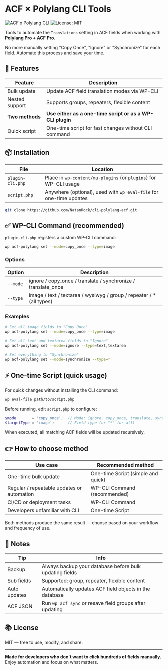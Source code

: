 # ACF × Polylang CLI Tools

![ACF x Polylang CLI](https://img.shields.io/badge/ACF--Polylang-CLI-blue?style=for-the-badge)
![License: MIT](https://img.shields.io/badge/License-MIT-green?style=for-the-badge)

Tools to automate the `Translations` setting in ACF fields when working with **Polylang Pro + ACF Pro**.

No more manually setting "Copy Once", "Ignore" or "Synchronize" for each field. Automate this process and save your time.

## 🚀 Features

| Feature         | Description                                               |
| --------------- | --------------------------------------------------------- |
| Bulk update     | Update ACF field translation modes via WP-CLI             |
| Nested support  | Supports groups, repeaters, flexible content              |
| **Two methods** | **Use either as a one-time script or as a WP-CLI plugin** |
| Quick script    | One-time script for fast changes without CLI command      |

## 📦 Installation

| File             | Location                                                           |
| ---------------- | ------------------------------------------------------------------ |
| `plugin-cli.php` | Place in `wp-content/mu-plugins` (or `plugins`) for WP-CLI usage   |
| `script.php`     | Anywhere (optional), used with `wp eval-file` for one-time updates |

```bash
git clone https://github.com/NatanRock/cli-polylang-acf.git
```

## ✅ WP-CLI Command (recommended)

`plugin-cli.php` registers a custom WP-CLI command:

```bash
wp acf-polylang set --mode=copy_once --type=image
```

### Options

| Option   | Description                                                           |
| -------- | --------------------------------------------------------------------- |
| `--mode` | ignore / copy\_once / translate / synchronize / translate\_once       |
| `--type` | image / text / textarea / wysiwyg / group / repeater / \* (all types) |

### Examples

```bash
# Set all image fields to "Copy Once"
wp acf-polylang set --mode=copy_once --type=image

# Set all text and textarea fields to "Ignore"
wp acf-polylang set --mode=ignore --type=text,textarea

# Set everything to "Synchronize"
wp acf-polylang set --mode=synchronize --type=*
```

## ⚡ One-time Script (quick usage)

For quick changes without installing the CLI command:

```bash
wp eval-file path/to/script.php
```

Before running, edit `script.php` to configure:

```php
$mode       = 'copy_once';  // Mode: ignore, copy_once, translate, synchronize
$targetType = 'image';      // Field type (or "*" for all)
```

When executed, all matching ACF fields will be updated recursively.

## 👉 How to choose method

| Use case                                   | Recommended method                 |
| ------------------------------------------ | ---------------------------------- |
| One-time bulk update                       | One-time Script (simple and quick) |
| Regular / repeatable updates or automation | WP-CLI Command (recommended)       |
| CI/CD or deployment tasks                  | WP-CLI Command                     |
| Developers unfamiliar with CLI             | One-time Script                    |

Both methods produce the same result — choose based on your workflow and frequency of use.

## 📌 Notes

| Tip          | Info                                                    |
| ------------ | ------------------------------------------------------- |
| Backup       | Always backup your database before bulk updating fields |
| Sub fields   | Supported: group, repeater, flexible content            |
| Auto updates | Automatically updates ACF field objects in the database |
| ACF JSON     | Run `wp acf sync` or resave field groups after updating |

## 📚 License

MIT — free to use, modify, and share.

---

**Made for developers who don't want to click hundreds of fields manually.**
Enjoy automation and focus on what matters.
